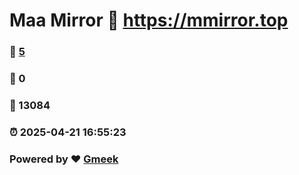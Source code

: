 # Maa Mirror :link: https://mmirror.top 
### :page_facing_up: [5](https://mmirror.top/tag.html) 
### :speech_balloon: 0 
### :hibiscus: 13084 
### :alarm_clock: 2025-04-21 16:55:23 
### Powered by :heart: [Gmeek](https://github.com/Meekdai/Gmeek)
